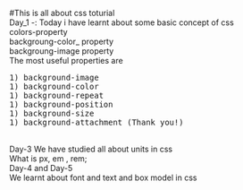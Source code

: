 #This is all about css toturial 
<br />
Day_1 -: Today i have learnt about some basic concept of css 
<br />
colors-property
<br />
backgroung-color_ property
<br />
backgroung-image property
<br /> The most useful properties are
<pre>
1) background-image
1) background-color
1) background-repeat
1) background-position
1) background-size
1) background-attachment (Thank you!)
</pre>
<br/>
Day-3 We have studied all about units in css
<br />
What is px, em , rem;
<br />
Day-4 and Day-5 
<br />
We learnt about font and text and box model in css